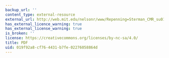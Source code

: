 ```yaml
---
backup_url: ''
content_type: external-resource
external_url: http://web.mit.edu/nelsonr/www/Repenning=Sterman_CMR_su01_.pdf
has_external_licence_warning: true
has_external_license_warning: true
is_broken: ''
license: https://creativecommons.org/licenses/by-nc-sa/4.0/
title: PDF
uid: 019f92a8-cf76-4431-b7fe-02276058864d
---
```


